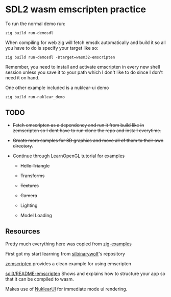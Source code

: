 # SDL2 wasm emscripten practice

To run the normal demo run:

```
zig build run-demosdl
```

When compiling for web zig will fetch emsdk automatically and build it so all you have to do is specify your target like so:

```
zig build run-demosdl -Dtarget=wasm32-emscripten
```


Remember, you need to install and activate emscripten in every new shell session unless you save it to your path which I don't like to do since I don't need it on hand.


One other example included is a nuklear-ui demo

```
zig build run-nuklear_demo
```


## TODO

*	~~Fetch emscripten as a dependency and run it from build like in zemscripten so I dont have to run clone the repo and install everytime.~~

*	~~Create more samples for 3D graphics and move all of them to their own directory.~~

*   Continue through LearnOpenGL tutorial for examples

    * ~~Hello Triangle~~

    * ~~Transforms~~

    * ~~Textures~~

    * ~~Camera~~

    * Lighting

    * Model Loading



## Resources



Pretty much everything here was copied from [zig-examples](https://github.com/castholm/zig-examples)

First got my start learning from [silbinarywolf](https://github.com/silbinarywolf/sdl-zig-demo-emscripten)'s repository

[zemscripten](https://github.com/zig-gamedev/zemscripten) provides a clean example for using emscripten

[sdl3/README-emscripten](https://wiki.libsdl.org/SDL3/README-emscripten) Shows and explains how to structure your app so that it can be compiled to wasm.

Makes use of [NuklearUI](https://github.com/Immediate-Mode-UI/Nuklear) for immediate mode ui rendering.

